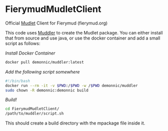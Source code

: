 # FierymudMudletClient
Official [Mudlet](https://www.mudlet.org/) Client for Fierymud (fierymud.org)

This code uses [Muddler](https://github.com/demonnic/muddler) to create the Mudlet package.  You can either install that from source and use java, or use the docker container and add a small script as follows:

*Install Docker Container*

```bash
docker pull demonnic/muddler:latest
```

*Add the following script somewhere*

```bash
#!/bin/bash
docker run --rm -it -v $PWD:/$PWD -w /$PWD demonnic/muddler
sudo chown -R demonnic:demonnic build
```

*Build!*
```bash
cd FierymudMudletClient/
/path/to/muddler/script.sh
```

This should create a build directory with the mpackage file inside it.
